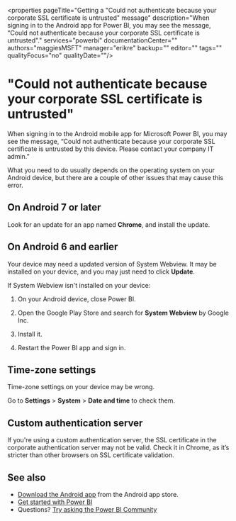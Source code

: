 <properties 
   pageTitle="Getting a "Could not authenticate because your corporate SSL certificate is untrusted" message"
   description="When signing in to the Android app for Power BI, you may see the message, “Could not authenticate because your corporate SSL certificate is untrusted"."
   services="powerbi" 
   documentationCenter="" 
   authors="maggiesMSFT" 
   manager="erikre" 
   backup=""
   editor=""
   tags=""
   qualityFocus="no"
   qualityDate=""/>
 
<tags
   ms.service="powerbi"
   ms.devlang="NA"
   ms.topic="article"
   ms.tgt_pltfrm="NA"
   ms.workload="powerbi"
   ms.date="12/14/2016"
   ms.author="maggies"/>

# "Could not authenticate because your corporate SSL certificate is untrusted"

When signing in to the Android mobile app for Microsoft Power BI, you may see the message, “Could not authenticate because your corporate SSL certificate is untrusted by this device. Please contact your company IT admin.” 

What you need to do usually depends on the operating system on your Android device, but there are a couple of other issues that may cause this error.

## On Android 7 or later

Look for an update for an app named **Chrome**, and install the update.

## On Android 6 and earlier

Your device may need a updated version of System Webview. It may be installed on your device, and you may just need to click **Update**.

If System Webview isn't installed on your device:

1. On your Android device, close Power BI.

3. Open the Google Play Store and search for **System Webview** by Google Inc.

3. Install it.

4. Restart the Power BI app and sign in.

## Time-zone settings

Time-zone settings on your device may be wrong. 

Go to **Settings** > **System** > **Date and time** to check them.

## Custom authentication server

If you're using a custom authentication server, the SSL certificate in the corporate authentication server may not be valid. Check it in Chrome, as it’s stricter than other browsers on SSL certificate validation.

## See also

-  [Download the Android app](http://go.microsoft.com/fwlink/?LinkID=544867) from the Android app store.
-  [Get started with Power BI](powerbi-service-get-started.md)
- Questions? [Try asking the Power BI Community](http://community.powerbi.com/)
